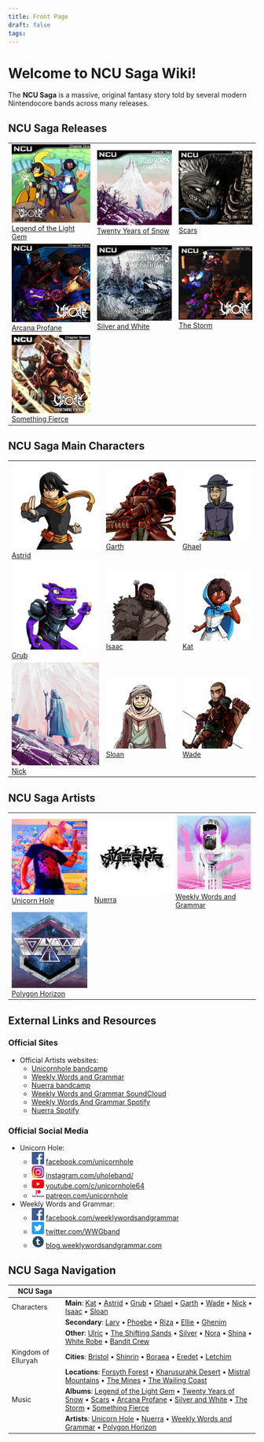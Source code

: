```yaml
---
title: Front Page 
draft: false
tags:
---
```


# Welcome to NCU Saga Wiki!

The **NCU Saga** is a massive, original fantasy story told by several modern Nintendocore bands across many releases.

## NCU Saga Releases
| | | | 
| -------------------------------------------------------------------------------------------------------------------------------------- | -------------------------------------------------------------------------------------------------------------------------- | ------------------------------------------------------------------------------ |
| ![Legend of the Light Gem](images/200px-Legend_of_the_Light_Gem_-_Main_Icon.png)<br>[Legend of the Light Gem](Legend_of_the_Light_Gem) | ![Twenty Years of Snow](images/200px-Twenty_Years_of_Snow_-_Main_Icon.png)<br>[Twenty Years of Snow](Twenty_Years_of_Snow) | ![Scars](images/200px-Scars_-_Main_Icon.png)<br>[Scars](Scars)                 |
| ![Arcana Profane](images/200px-Arcana_Profane_-_Main_Icon.png)<br>[Arcana Profane](Arcana_Profane)                                     | ![Silver and White](images/200px-Silver_and_White_-_Main_Icon.png)<br>[Silver and White](Silver_and_White)                 | ![The Storm](images/200px-The_Storm_-_Main_Icon.png)<br>[The Storm](The_Storm) |
| ![Something Fierce](images/200px-Something_Fierce_-_Main_Icon.png)<br>[Something Fierce](Something_Fierce)                             |                                                                                                                            |                                                                                |

## NCU Saga Main Characters

| | | | 
| ------------------------------------------------------------------ | -------------------------------------------------------------- | -------------------------------------------------------------- |
| ![Astrid](images/200px-Astrid_-_Main_Icon.png)<br>[Astrid](Astrid) | ![Garth](images/200px-Garth_-_Main_Icon.png)<br>[Garth](Garth) | ![Ghael](images/200px-Ghael_-_Main_Icon.png)<br>[Ghael](Ghael) |
| ![Grub](images/200px-Grub_-_Main_Icon.png)<br>[Grub](Grub)         | ![Isaac](images/200px-Isaac_-_Main_Icon.png)<br>[Isaac](Isaac) | ![Kat](images/200px-Kat_-_Main_Icon.png)<br>[Kat](Kat)         |
| ![Nick](images/255px-NickMage.png)<br>[Nick](Nick)                 | ![Sloan](images/200px-Sloan_-_Main_Icon.png)<br>[Sloan](Sloan) | ![Wade](images/200px-Wade_Main_Icon.png)<br>[Wade](Wade)       |

## NCU Saga Artists

| | | | 
| ------------------------------------------------------------------------------------------------- | ------------------------------------------------------------- | ---------------------------------------------------------------------------------------------------------------- |
| ![Unicorn Hole](images/200px-Uhole_Profile.jpg)<br>[Unicorn Hole](Unicorn_Hole)                   | ![Nuerra](images/200px-NuerraProfile.jpg)<br>[Nuerra](Nuerra) | ![Weekly Words and Grammar](images/200px-WWWProfile.jpg)<br>[Weekly Words and Grammar](Weekly_Words_and_Grammar) |
| ![Polygon Horizon](images/200px-PolygonHorizon_Profile.png)<br>[Polygon Horizon](Polygon_Horizon) |                                                               |                                                                                                                  |

## External Links and Resources

### Official Sites

- Official Artists websites:
  - [Unicornhole bandcamp](https://unicornhole.bandcamp.com/)
  - [Weekly Words and Grammar](https://weeklywordsandgrammar.com/music)
  - [Nuerra bandcamp](https://nuerra.bandcamp.com/)
  - [Weekly Words and Grammar SoundCloud](https://soundcloud.com/weeklywordsandgrammar)
  - [Weekly Words And Grammar Spotify](https://open.spotify.com/artist/5PnssyKmdFnswZr6i4xJjm?si=YPiCWhvhQmO2zbzv-Dt3Cg&nd=1)
  - [Nuerra Spotify](https://open.spotify.com/artist/68s32IhXyvBO3G9sTd5bTP?si=mnVSHyb-QuGCFvJbFMvDjg&nd=1)

### Official Social Media

- Unicorn Hole:
  - ![Facebook](images/25px-Logo_-_facebook_(Rounded_Square).png) [facebook.com/unicornhole](https://www.facebook.com/unicornhole)
  - ![Instagram](images/25px-InstaLogo.png) [instagram.com/uholeband/](https://www.instagram.com/uholeband/)
  - ![YouTube](images/25px-Logo_-_YouTube_(Textless).png) [youtube.com/c/unicornhole64](https://www.youtube.com/c/unicornhole64)
  - ![Patreon](images/25px-PatreonLogo.png) [patreon.com/unicornhole](https://www.patreon.com/unicornhole)
- Weekly Words and Grammar:
  - ![Facebook](images/25px-Logo_-_facebook_(Rounded_Square).png) [facebook.com/weeklywordsandgrammar](https://www.facebook.com/weeklywordsandgrammar)
  - ![Twitter](images/25px-Logo_-_Twitter_(Rounded_Square).png) [twitter.com/WWGband](https://twitter.com/WWGband)
  - ![Tumblr](images/25px-TumblrLogo.png) [blog.weeklywordsandgrammar.com](https://blog.weeklywordsandgrammar.com/)

## NCU Saga Navigation

| NCU Saga |  |
|---|---|
| Characters | **Main**: [Kat](Kat) • [Astrid](Astrid) • [Grub](Grub) • [Ghael](Ghael) • [Garth](Garth) • [Wade](Wade) • [Nick](Nick) • [Isaac](Isaac) • [Sloan](Sloan) |
|  | **Secondary**: [Larv](Larv) • [Phoebe](Phoebe) • [Riza](Riza) • [Ellie](Ellie) • [Ghenim](Ghenim) |
|  | **Other**: [Ulric](Ulric) • [The Shifting Sands](The_Shifting_Sands) • [Silver](Silver) • [Nora](Nora) • [Shina](Shina) • [White Robe](White_Robe) • [Bandit Crew](Bandit_Crew) |
| Kingdom of Elluryah | **Cities**: [Bristol](Bristol) • [Shinrin](Shinrin) • [Boraea](Boraea) • [Eredet](Eredet) • [Letchim](Letchim) |
|  | **Locations**: [Forsyth Forest](Forsyth_Forest) • [Kharusurahk Desert](Kharusurahk_Desert) • [Mistral Mountains](Mistral_Mountains) • [The Mines](The_Mines) • [The Wailing Coast](The_Wailing_Coast) |
| Music | **Albums**: [Legend of the Light Gem](Legend_of_the_Light_Gem) • [Twenty Years of Snow](Twenty_Years_of_Snow) • [Scars](Scars) • [Arcana Profane](Arcana_Profane) • [Silver and White](Silver_and_White) • [The Storm](The_Storm) • [Something Fierce](Something_Fierce) |
|  | **Artists**: [Unicorn Hole](Unicorn_Hole) • [Nuerra](Nuerra) • [Weekly Words and Grammar](Weekly_Words_and_Grammar) • [Polygon Horizon](Polygon_Horizon) |
